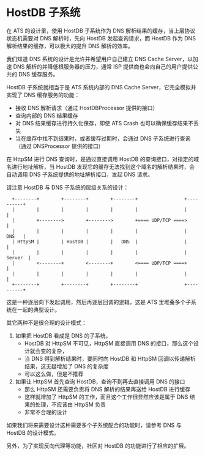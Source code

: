 # HostDB 子系统

在 ATS 的设计里，使用 HostDB 子系统作为 DNS 解析结果的缓存，当上层协议状态机需要对 DNS 解析时，先向 HostDB 发起查询请求，而 HostDB 作为 DNS 解析结果的缓存，可以极大的提升 DNS 解析的效率。

我们知道 DNS 系统的设计是允许并希望用户自己建立 DNS Cache Server，以加速 DNS 解析的并降低根服务器的压力，通常 ISP 提供商也会向自己的用户提供公共的 DNS 缓存服务。

HostDB 子系统就相当于是 ATS 系统内部的 DNS Cache Server，它完全模拟并实现了 DNS 缓存服务的功能：

- 接收 DNS 解析请求（通过 HostDBProcessor 提供的接口）
- 查询内部的 DNS 结果缓存
- 对 DNS 结果缓存进行持久化保存，即使 ATS Crash 也可以确保缓存结果不丢失
- 当在缓存中找不到结果时，或者缓存过期时，会通过 DNS 子系统进行查询（通过 DNSProcessor 提供的接口）

在 HttpSM 进行 DNS 查询时，是通过直接调用 HostDB 的查询接口，对指定的域名进行地址解析，当 HostDB 发现它的缓存无法找到这个域名的解析结果时，会自动调用 DNS 子系统提供的地址解析接口，发起 DNS 请求。

请注意 HostDB 与 DNS 子系统的层级关系的设计：

```
  +--------+        +--------+        +--------+                 +----------+
  |        |        |        |        |        |                 |          |
  |        +-------->        +-------->        +==== UDP/TCP ====>          |
  |        |        |        |        |        |                 |    DNS   |
  | HttpSM |        | HostDB |        |   DNS  |                 |          |
  |        |        |        |        |        |                 |  Server  |
  |        <--------+        <--------+        <==== UDP/TCP ====+          |
  |        |        |        |        |        |                 |          |
  +--------+        +--------+        +--------+                 +----------+
```

这是一种逐层向下发起调用，然后再逐层回调的逻辑，这是 ATS 里堆叠多个子系统在一起的典型设计。

其它两种不是很合理的设计模式：

1. 如果把 HostDB 看成是 DNS 的子系统，
	- HostDB 对 HttpSM 不可见，HttpSM 直接调用 DNS 的接口，那么这个设计就会变的复杂，
	- 当 DNS 得到解析结果时，要同时向 HostDB 和 HttpSM 回调以传递解析结果，这无疑增加了 DNS 的复杂度
	- 可以这么做，但是不推荐
2. 如果让 HttpSM 首先查询 HostDB，查询不到再去直接调用 DNS 的接口
   - 那么 HttpSM 还需要负责将 DNS 解析的结果再送给 HostDB 进行缓存
   - 这样就增加了 HttpSM 的工作，而且这个工作很显然应该是属于 DNS 结果的处理，不应该由 HttpSM 负责
   - 非常不合理的设计

如果我们将来需要设计这种需要多个子系统配合的功能时，请参考 DNS 与 HostDB 的设计模式。

另外，为了实现反向代理等功能，社区对 HostDB 的功能进行了相应的扩展。


